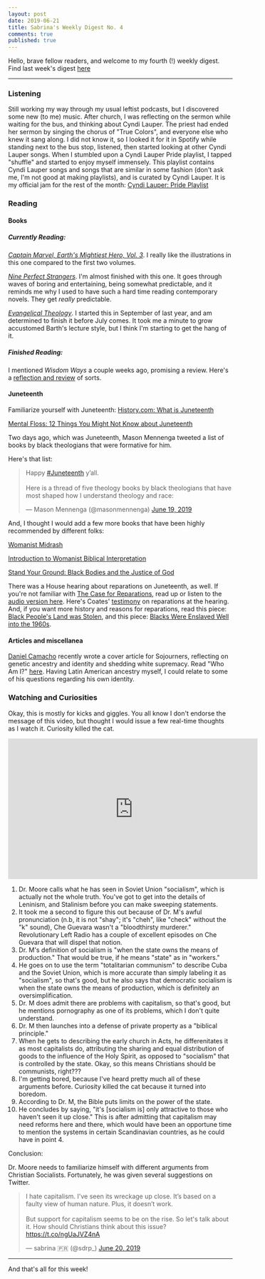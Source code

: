 ```yaml
---
layout: post
date: 2019-06-21
title: Sabrina's Weekly Digest No. 4
comments: true
published: true
---
```


Hello, brave fellow readers, and welcome to my fourth (!) weekly digest. Find last week's digest [here](https://sdrp.me/2019/06/14/weekly-digest-three/)
________

### Listening

Still working my way through my usual leftist podcasts, but I discovered some new (to me) music. After church, I was  reflecting on the sermon while waiting for the bus, and thinking about Cyndi Lauper. The priest had ended her sermon by singing the chorus of "True Colors", and everyone else who knew it sang along. I did not know it, so I looked it for it in Spotify while standing next to the bus stop, listened, then started looking at other Cyndi Lauper songs. When I stumbled upon a Cyndi Lauper Pride playlist, I tapped "shuffle" and started to enjoy myself immensely. This playlist contains Cyndi Lauper songs and songs that are similar in some fashion (don't ask me, I'm not good at making playlists), and is curated by Cyndi Lauper. It is my official jam for the rest of the month: [Cyndi Lauper: Pride Playlist](https://open.spotify.com/user/officialcyndilauper/playlist/4E0xHCPWpr3i4GtERRCAlL?si=xn18BwK6RSCvGi8-jOGUyg)

### Reading

#### Books

##### Currently Reading:

[_Captain Marvel, Earth's Mightiest Hero, Vol. 3_](https://g.co/kgs/p4YQHG). I really like the illustrations in this one compared to the first two volumes.

[_Nine Perfect Strangers_](https://g.co/kgs/kUxTVz). I'm almost finished with this one. It goes through waves of boring and entertaining, being somewhat predictable, and it reminds me why I used to have such a hard time reading contemporary novels. They get _really_ predictable.

[_Evangelical Theology_](https://www.eerdmans.com/Products/1819/evangelical-theology.aspx). I started this in September of last year, and am determined to finish it before July comes. It took me a minute to grow accustomed Barth's lecture style, but I think I'm starting to get the hang of it.

##### Finished Reading:

I mentioned _Wisdom Ways_ a couple weeks ago, promising a review. Here's a [reflection and review](https://sdrp.me/2019/06/20/wisdom-ways/) of sorts.

#### Juneteenth

Familiarize yourself with Juneteenth: [History.com: What is Juneteenth](https://www.history.com/news/what-is-juneteenth)

[Mental Floss: 12 Things You Might Not Know about Juneteenth](http://mentalfloss.com/article/501680/12-things-you-might-not-know-about-juneteenth)


Two days ago, which was Juneteenth, Mason Mennenga tweeted a list of books by black theologians that were formative for him.

Here's that list:
<blockquote class="twitter-tweet"><p lang="en" dir="ltr">Happy <a href="https://twitter.com/hashtag/Juneteenth?src=hash&amp;ref_src=twsrc%5Etfw">#Juneteenth</a> y’all. <br><br>Here is a thread of five theology books by black theologians that have most shaped how I understand theology and race:</p>&mdash; Mason Mennenga (@masonmennenga) <a href="https://twitter.com/masonmennenga/status/1141436500740939776?ref_src=twsrc%5Etfw">June 19, 2019</a></blockquote> <script async src="https://platform.twitter.com/widgets.js" charset="utf-8"></script>

And, I thought I would add a few more books that have been highly recommended by different folks:

[Womanist Midrash](https://g.co/kgs/6ibUxE)

[Introduction to Womanist Biblical Interpretation](https://g.co/kgs/Kf5hcB)

[Stand Your Ground: Black Bodies and the Justice of God](https://g.co/kgs/C2LeNe)

There was a House hearing about reparations on Juneteenth, as well. If you're not familiar with [The Case for Reparations](https://www.theatlantic.com/magazine/archive/2014/06/the-case-for-reparations/361631/), read up or listen to the [audio version here](https://soundcloud.com/user-154380542/the-case-for-reparations-the-atlantic-ta-nehisi-coates). Here's Coates' [testimony](https://www.theatlantic.com/politics/archive/2019/06/ta-nehisi-coates-testimony-house-reparations-hr-40/592042/) on reparations at the hearing. And, if you want more history and reasons for reparations, read this piece: [Black People's Land was Stolen](https://www.nytimes.com/2019/06/20/opinion/sunday/reparations-hearing.html?fbclid=IwAR2dUuGw8xCTFPYofOgNQ8gCKCeTNmVKj5AizZAH66nr0RYFiezldxYo0_k#click=https://t.co/tMLNEFITEm), and this piece: [Blacks Were Enslaved Well into the 1960s](https://www.vice.com/en_us/article/437573/blacks-were-enslaved-well-into-the-1960s?utm_campaign=sharebutton).


#### Articles and miscellanea
[Daniel Camacho](https://twitter.com/DanielJCamacho?s=17) recently wrote a cover article for Sojourners, reflecting on genetic ancestry and identity and shedding white supremacy. Read "Who Am I?" [here](https://sojo.net/magazine/july-2019/who-am-i). Having Latin American ancestry myself, I could relate to some of his questions regarding his own identity.


### Watching and Curiosities

Okay, this is mostly for kicks and giggles. You all know I don't endorse the message of this video, but thought I would issue a few real-time thoughts as I watch it. Curiosity killed the cat.


<iframe width="560" height="315" src="https://www.youtube.com/embed/j4eD9mDm1ao" frameborder="0" allow="accelerometer; autoplay; encrypted-media; gyroscope; picture-in-picture" allowfullscreen></iframe>


1. Dr. Moore calls what he has seen in Soviet Union "socialism", which is actually not the whole truth. You've got to get into the details of Leninism, and Stalinism before you can make sweeping statements.
2. It took me a second to figure this out because of Dr. M's awful pronunciation (n.b, it is not "shay"; it's "cheh", like "check" without the "k" sound), Che Guevara wasn't a "bloodthirsty murderer." Revolutionary Left Radio has a couple of excellent episodes on Che Guevara that will dispel that notion.
3. Dr. M's definition of socialism is "when the state owns the means of production." That would be true, if he means "state" as in "workers."
4. He goes on to use the term "totalitarian communism" to describe Cuba and the Soviet Union, which is more accurate than simply labeling it as "socialism", so that's good, but he also says that democratic socialism is when the state owns the means of production, which is definitely an oversimplification.
5. Dr. M does admit there are problems with capitalism, so that's good, but he mentions pornography as one of its problems, which I don't quite understand.
6. Dr. M then launches into a defense of private property as a "biblical principle."
7. When he gets to describing the early church in Acts, he differenitates it as most capitalists do, attributing the sharing and equal distribution of goods to the influence of the Holy Spirit, as opposed to "socialism" that is controlled by the state. Okay, so this means Christians should be communists, right???
8. I'm getting bored, because I've heard pretty much all of these arguments before. Curiosity killed the cat because it turned into boredom.
9. According to Dr. M, the Bible puts limits on the power of the state.
10. He concludes by saying, "it's [socialism is] only attractive to those who haven't seen it up close." This is after admitting that capitalism may need reforms here and there, which would have been an opportune time to mention the systems in certain Scandinavian countries, as he could have in point 4.

Conclusion:

Dr. Moore needs to familiarize himself with different arguments from Christian Socialists. Fortunately, he was given several suggestions on Twitter.

<blockquote class="twitter-tweet"><p lang="en" dir="ltr">I hate capitalism. I&#39;ve seen its wreckage up close. It’s based on a faulty view of human nature. Plus, it doesn’t work.<br><br>But support for capitalism seems to be on the rise. So let&#39;s talk about it. How should Christians think about this issue? <a href="https://t.co/ngUaJVZ4nA">https://t.co/ngUaJVZ4nA</a></p>&mdash; sabrina 🇵🇷 (@sdrp_) <a href="https://twitter.com/sdrp_/status/1141768951992422400?ref_src=twsrc%5Etfw">June 20, 2019</a></blockquote> <script async src="https://platform.twitter.com/widgets.js" charset="utf-8"></script>

________

And that's all for this week!
